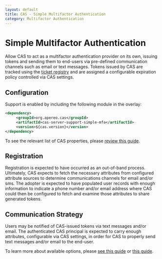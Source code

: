 ```yaml
---
layout: default
title: CAS - Simple Multifactor Authentication
category: Multifactor Authentication
---
```


# Simple Multifactor Authentication

Allow CAS to act as a multifactor authentication provider on its own, issuing tokens and sending them to end-users via pre-defined communication
channels such as email or text messages. Tokens issued by CAS are tracked using the [ticket registry](../installation/Configuring-Ticketing-Components.html)
and are assigned a configurable expiration policy controlled via CAS settings.

## Configuration

Support is enabled by including the following module in the overlay:

```xml
<dependency>
     <groupId>org.apereo.cas</groupId>
     <artifactId>cas-server-support-simple-mfa</artifactId>
     <version>${cas.version}</version>
</dependency>
```

To see the relevant list of CAS properties, please [review this guide](../configuration/Configuration-Properties.html#simple-multifactor-authentication).

## Registration

Registration is expected to have occurred as an out-of-band process. Ultimately, CAS expects to fetch the necessary attributes
from configured attribute sources to determine communications channels for email and/or sms. The adopter is expected to have populated
user records with enough information to indicate a phone number and/or email address where CAS could then be configured to fetch and
examine those attributes to share generated tokens.

## Communication Strategy

Users may be notified of CAS-issued tokens via text messages and/or email. The authenticated CAS principal is expected to carry enough attributes, 
configurable via CAS settings, in order for CAS to properly send text messages and/or email to the end-user.

To learn more about available options, please [see this guide](../installation/SMS-Messaging-Configuration.html) 
or [this guide](../installation/Sending-Email-Configuration.html).
